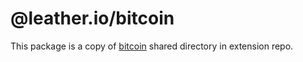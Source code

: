 # @leather.io/bitcoin

This package is a copy of [bitcoin](https://github.com/leather-io/extension/tree/dev/src/shared/crypto/bitcoin) shared directory in extension repo.
